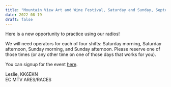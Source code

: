 ```yaml
---
title: "Mountain View Art and Wine Festival, Saturday and Sunday, September 10 and 11"
date: 2022-08-19
draft: false
---
```

Here is a new opportunity to practice using our radios!

We will need operators for each of four shifts: Saturday morning, Saturday afternoon, Sunday morning, and Sunday afternoon. Please reserve one of those times (or any other time on one of those days that works for you).

You can signup for the event [here](https://www.k6mtv.org/events/MVAW-Signup.html).

Leslie, KK6EKN  
EC MTV ARES/RACES
